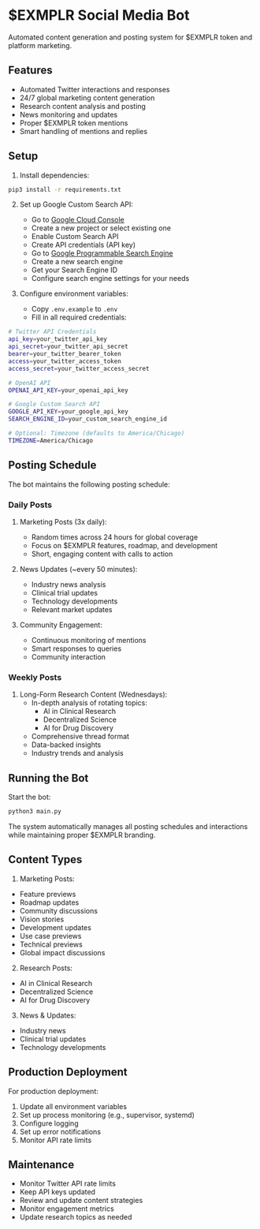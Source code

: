 # $EXMPLR Social Media Bot

Automated content generation and posting system for $EXMPLR token and platform marketing.

## Features

- Automated Twitter interactions and responses
- 24/7 global marketing content generation
- Research content analysis and posting
- News monitoring and updates
- Proper $EXMPLR token mentions
- Smart handling of mentions and replies

## Setup

1. Install dependencies:
```bash
pip3 install -r requirements.txt
```

2. Set up Google Custom Search API:
   - Go to [Google Cloud Console](https://console.cloud.google.com/)
   - Create a new project or select existing one
   - Enable Custom Search API
   - Create API credentials (API key)
   - Go to [Google Programmable Search Engine](https://programmablesearchengine.google.com/)
   - Create a new search engine
   - Get your Search Engine ID
   - Configure search engine settings for your needs

3. Configure environment variables:
   - Copy `.env.example` to `.env`
   - Fill in all required credentials:
```bash
# Twitter API Credentials
api_key=your_twitter_api_key
api_secret=your_twitter_api_secret
bearer=your_twitter_bearer_token
access=your_twitter_access_token
access_secret=your_twitter_access_secret

# OpenAI API
OPENAI_API_KEY=your_openai_api_key

# Google Custom Search API
GOOGLE_API_KEY=your_google_api_key
SEARCH_ENGINE_ID=your_custom_search_engine_id

# Optional: Timezone (defaults to America/Chicago)
TIMEZONE=America/Chicago
```

## Posting Schedule

The bot maintains the following posting schedule:

### Daily Posts
1. Marketing Posts (3x daily):
   - Random times across 24 hours for global coverage
   - Focus on $EXMPLR features, roadmap, and development
   - Short, engaging content with calls to action

2. News Updates (~every 50 minutes):
   - Industry news analysis
   - Clinical trial updates
   - Technology developments
   - Relevant market updates

3. Community Engagement:
   - Continuous monitoring of mentions
   - Smart responses to queries
   - Community interaction

### Weekly Posts
1. Long-Form Research Content (Wednesdays):
   - In-depth analysis of rotating topics:
     * AI in Clinical Research
     * Decentralized Science
     * AI for Drug Discovery
   - Comprehensive thread format
   - Data-backed insights
   - Industry trends and analysis

## Running the Bot

Start the bot:
```bash
python3 main.py
```

The system automatically manages all posting schedules and interactions while maintaining proper $EXMPLR branding.

## Content Types

1. Marketing Posts:
- Feature previews
- Roadmap updates
- Community discussions
- Vision stories
- Development updates
- Use case previews
- Technical previews
- Global impact discussions

2. Research Posts:
- AI in Clinical Research
- Decentralized Science
- AI for Drug Discovery

3. News & Updates:
- Industry news
- Clinical trial updates
- Technology developments

## Production Deployment

For production deployment:
1. Update all environment variables
2. Set up process monitoring (e.g., supervisor, systemd)
3. Configure logging
4. Set up error notifications
5. Monitor API rate limits

## Maintenance

- Monitor Twitter API rate limits
- Keep API keys updated
- Review and update content strategies
- Monitor engagement metrics
- Update research topics as needed